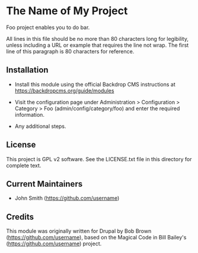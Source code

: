 The Name of My Project
======================

Foo project enables you to do bar.

All lines in this file should be no more than 80 characters long for legibility,
unless including a URL or example that requires the line not wrap. The first
line of this paragraph is 80 characters for reference.

Installation
------------

- Install this module using the official Backdrop CMS instructions at
  https://backdropcms.org/guide/modules

- Visit the configuration page under Administration > Configuration > Category >
  Foo (admin/config/category/foo) and enter the required information.

- Any additional steps.

License
-------

This project is GPL v2 software. See the LICENSE.txt file in this directory for
complete text.

Current Maintainers
-------------------

- John Smith (https://github.com/username)

Credits
-------

This module was originally written for Drupal by Bob Brown (https://github.com/username),
based on the Magical Code in Bill Bailey's (https://github.com/username) project.

